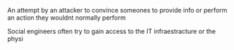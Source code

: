 An attempt by an attacker to convince someones to provide info or perform an action they wouldnt normally perform

Social engineers often try to gain access to the IT infraestracture or the physi
